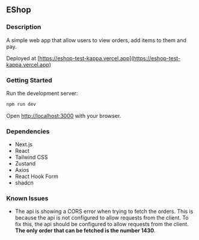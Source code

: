 ## EShop

### Description
A simple web app that allow users to view orders, add items to them and pay.

Deployed at [https://eshop-test-kappa.vercel.app](https://eshop-test-kappa.vercel.app)

### Getting Started
Run the development server:

```bash
npm run dev
```

Open [http://localhost:3000](http://localhost:3000) with your browser.

### Dependencies
- Next.js
- React
- Tailwind CSS
- Zustand
- Axios
- React Hook Form
- shadcn

### Known Issues
- The api is showing a CORS error when trying to fetch the orders. This is because the api is not configured to allow requests from the client. To fix this, the api should be configured to allow requests from the client. **The only order that can be fetched is the number 1430**.